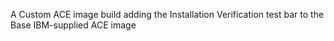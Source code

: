A Custom ACE image build adding the Installation Verification test bar to the Base IBM-supplied ACE image
